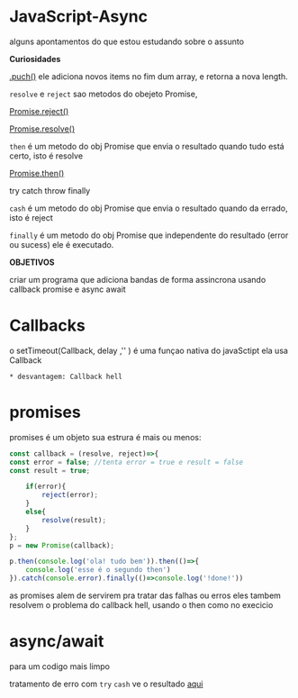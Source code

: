 # JavaScript-Async
alguns apontamentos do que estou estudando sobre o assunto

**Curiosidades**

<a href="https://www.w3schools.com/jsref/jsref_push.asp">.puch()</a> ele adiciona novos items no fim dum array, e retorna a nova length.

```resolve``` e ```reject``` sao metodos do obejeto Promise,

<a href="https://developer.mozilla.org/fr/docs/Web/JavaScript/Reference/Objets_globaux/Promise/reject">Promise.reject()</a>

<a href="https://developer.mozilla.org/fr/docs/Web/JavaScript/Reference/Objets_globaux/Promise/resolve">Promise.resolve()</a> 

```then``` é um metodo do obj Promise que envia o resultado quando tudo está certo, isto é resolve 

<a href="https://developer.mozilla.org/fr/docs/Web/JavaScript/Reference/Objets_globaux/Promise/then">Promise.then()</a>  


try catch throw finally 

```cash``` é um metodo do obj Promise que envia o resultado quando da errado, isto é reject

```finally``` é um metodo do obj Promise que independente do resultado (error ou sucess) ele é executado.  

**OBJETIVOS**

criar um programa que adiciona bandas de forma assincrona usando callback promise e async await  

# Callbacks

o setTimeout(Callback, delay ,'' ) é uma funçao nativa do javaSctipt ela usa Callback

	* desvantagem: Callback hell

# promises 

promises é um objeto 
sua estrura é mais ou menos:

```js
const callback = (resolve, reject)=>{
const error = false; //tenta error = true e result = false  
const result = true;

	if(error){
		reject(error);
	}
	else{
		resolve(result);
	}
};
p = new Promise(callback);

p.then(console.log('ola! tudo bem')).then(()=>{
	console.log('esse é o segundo then')
}).catch(console.error).finally(()=>console.log('!done!'))
```
as promises alem de servirem pra tratar das falhas ou erros eles tambem resolvem o problema do callback hell, usando o then como no execicio

# async/await

para um codigo mais limpo 

tratamento de erro com ```try``` ```cash```
ve o resultado <a href="https://javascript-async.talismamanuel.repl.co">aqui</a>
